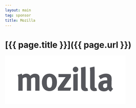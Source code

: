 ```yaml
---
layout: main
tag: sponsor
title: Mozilla
---
```


# [{{ page.title }}]({{ page.url }})

<img src="/images/sponsor-logos/mozilla.png" class="sponsor-no-text" />


